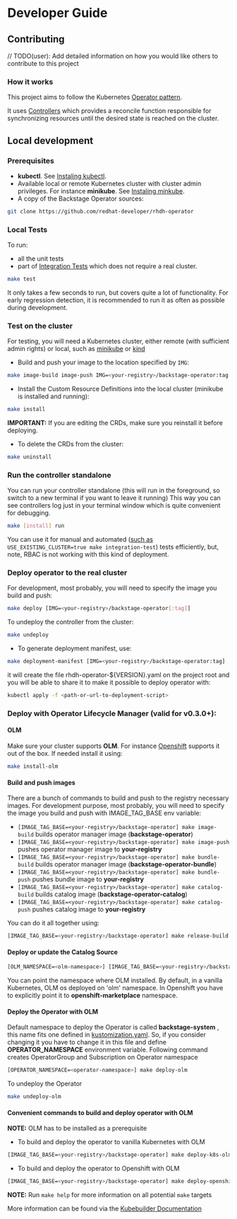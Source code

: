 # Developer Guide 

## Contributing
// TODO(user): Add detailed information on how you would like others to contribute to this project


### How it works
This project aims to follow the Kubernetes [Operator pattern](https://kubernetes.io/docs/concepts/extend-kubernetes/operator/).

It uses [Controllers](https://kubernetes.io/docs/concepts/architecture/controller/)
which provides a reconcile function responsible for synchronizing resources until the desired state is reached on the cluster.

## Local development

### Prerequisites

* **kubectl**. See [Instaling kubectl](https://kubernetes.io/docs/tasks/tools/#kubectl).
* Available local or remote Kubernetes cluster with cluster admin privileges. For instance **minikube**. See [Instaling minkube](https://kubernetes.io/docs/tasks/tools/#minikube).
* A copy of the Backstage Operator sources:
```sh
git clone https://github.com/redhat-developer/rhdh-operator
```

### Local Tests

To run:
* all the unit tests 
* part of [Integration Tests](../integration_tests/README.md) which does not require a real cluster.

```sh
make test
```

It only takes a few seconds to run, but covers quite a lot of functionality. For early regression detection, it is recommended to run it as often as possible during development.

### Test on the cluster

For testing, you will need a Kubernetes cluster, either remote (with sufficient admin rights) or local, such as [minikube](https://kubernetes.io/docs/tasks/tools/#minikube) or [kind](https://kubernetes.io/docs/tasks/tools/#kind)

- Build and push your image to the location specified by `IMG`:
```sh
make image-build image-push IMG=<your-registry>/backstage-operator:tag
```

- Install the Custom Resource Definitions into the local cluster (minikube is installed and running):
```sh
make install
```
**IMPORTANT:** If you are editing the CRDs, make sure you reinstall it before deploying.

- To delete the CRDs from the cluster:
```sh
make uninstall
```

### Run the controller standalone

You can run your controller standalone (this will run in the foreground, so switch to a new terminal if you want to leave it running)
This way you can see controllers log just in your terminal window which is quite convenient for debugging.
```sh
make [install] run
```

You can use it for manual and automated ([such as](../integration_tests/README.md) `USE_EXISTING_CLUSTER=true make integration-test`) tests efficiently, but, note, RBAC is not working with this kind of deployment.

### Deploy operator to the real cluster

For development, most probably, you will need to specify the image you build and push:
```sh
make deploy [IMG=<your-registry>/backstage-operator[:tag]]
```

To undeploy the controller from the cluster:
```sh
make undeploy
```

- To generate deployment manifest, use:
```sh
make deployment-manifest [IMG=<your-registry>/backstage-operator:tag]
```
it will create the file rhdh-operator-${VERSION}.yaml on the project root and you will be able to share it to make it possible to deploy operator with:
```sh
kubectl apply -f <path-or-url-to-deployment-script>
```

### Deploy with Operator Lifecycle Manager (valid for v0.3.0+):

#### OLM

Make sure your cluster supports **OLM**. For instance [Openshift](https://www.redhat.com/en/technologies/cloud-computing/openshift) supports it out of the box.
If needed install it using: 

```sh
make install-olm
```

#### Build and push images

There are a bunch of commands to build and push to the registry necessary images.
For development purpose, most probably, you will need to specify the image you build and push with IMAGE_TAG_BASE env variable: 

* `[IMAGE_TAG_BASE=<your-registry>/backstage-operator] make image-build` builds operator manager image (**backstage-operator**)
* `[IMAGE_TAG_BASE=<your-registry>/backstage-operator] make image-push` pushes operator manager image to **your-registry**
* `[IMAGE_TAG_BASE=<your-registry>/backstage-operator] make bundle-build` builds operator manager image (**backstage-operator-bundle**)
* `[IMAGE_TAG_BASE=<your-registry>/backstage-operator] make bundle-push` pushes bundle image to **your-registry**
* `[IMAGE_TAG_BASE=<your-registry>/backstage-operator] make catalog-build` builds catalog image (**backstage-operator-catalog**)
* `[IMAGE_TAG_BASE=<your-registry>/backstage-operator] make catalog-push` pushes catalog image to **your-registry**

You can do it all together using:
```sh
[IMAGE_TAG_BASE=<your-registry>/backstage-operator] make release-build release-push
```

#### Deploy or update the Catalog Source

```sh
[OLM_NAMESPACE=<olm-namespace>] [IMAGE_TAG_BASE=<your-registry>/backstage-operator] make catalog-update
```
You can point the namespace where OLM installed. By default, in a vanilla Kubernetes, OLM os deployed on 'olm' namespace. In Openshift you have to explicitly point it to **openshift-marketplace** namespace.

#### Deploy the Operator with OLM 
Default namespace to deploy the Operator is called **backstage-system** , this name fits one defined in [kustomization.yaml](../config/default/kustomization.yaml). So, if you consider changing it you have to change it in this file and define **OPERATOR_NAMESPACE** environment variable.
Following command creates OperatorGroup and Subscription on Operator namespace
```sh
[OPERATOR_NAMESPACE=<operator-namespace>] make deploy-olm
```
To undeploy the Operator
```sh
make undeploy-olm
```

#### Convenient commands to build and deploy operator with OLM 

**NOTE:** OLM has to be installed as a prerequisite

* To build and deploy the operator to vanilla Kubernetes with OLM
```sh
[IMAGE_TAG_BASE=<your-registry>/backstage-operator] make deploy-k8s-olm
```

* To build and deploy the operator to Openshift with OLM
```sh
[IMAGE_TAG_BASE=<your-registry>/backstage-operator] make deploy-openshift 
```


**NOTE:** Run `make help` for more information on all potential `make` targets

More information can be found via the [Kubebuilder Documentation](https://book.kubebuilder.io/introduction.html)

